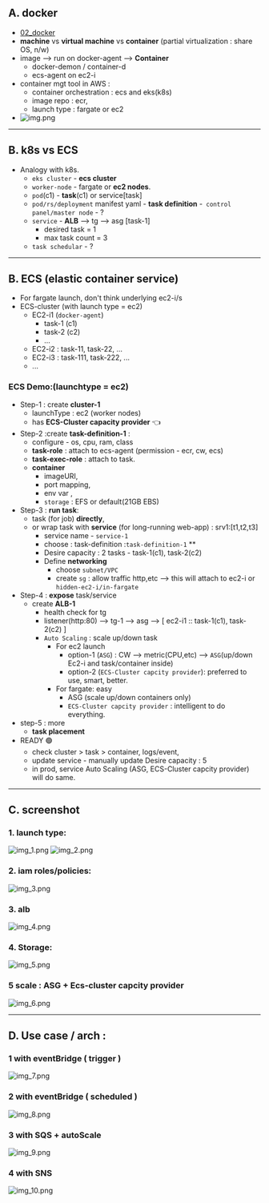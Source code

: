 ## A. docker
- [02_docker](..%2F..%2F02_docker)
- **machine** vs **virtual machine** vs **container** (partial virtualization : share OS, n/w)
- image --> run on docker-agent --> **Container** 
  - docker-demon / container-d
  - ecs-agent on ec2-i
- container mgt tool in AWS : 
  - container orchestration : ecs and eks(k8s)
  - image repo : ecr, 
  - launch type : fargate or ec2
- ![img.png](../99_img/compute/ecs/img.png)

--- 
## B. k8s vs ECS
- Analogy with k8s.
  - `eks cluster` - **ecs cluster**
  - `worker-node` -  fargate or **ec2 nodes**.
  - `pod`(c1) - **task**(c1) or service[task]
  - `pod/rs/deployment` manifest yaml - **task definition**
  -` control panel/master node`  - ?
  - `service` - **ALB** --> tg --> asg [task-1]
    - desired task = 1
    - max task count = 3
  - `task schedular` - ?

---
## B. ECS  (elastic container service)
- For fargate launch, don't think underlying ec2-i/s
- ECS-cluster (with launch type = ec2)
  - EC2-i1 (`docker-agent`) 
    - task-1 (c1)
    - task-2 (c2)
    - ...
  - EC2-i2 : task-11, task-22, ...
  - EC2-i3 : task-111, task-222, ...
  - ...
  
### ECS Demo:(launchtype = ec2)
- Step-1 : create **cluster-1** 
  - launchType : ec2 (worker nodes)
  - has **ECS-Cluster capacity provider** :point_left:
- Step-2 :create **task-definition-1** :
  - configure - os, cpu, ram, class
  - **task-role** : attach to ecs-agent  (permission - ecr, cw, ecs)
  - **task-exec-role** : attach to task.
  - **container**  
    - imageURI, 
    - port mapping,  
    - env var , 
    - `storage` : EFS or default(21GB EBS)
- Step-3 : **run task**:
  - task (for job) **directly**,  
  - or wrap task with **service** (for long-running web-app) : srv1:[t1,t2,t3]
    - service name - `service-1`
    - choose :  task-definition :`task-definition-1` **
    - Desire capacity : 2 tasks - task-1(c1), task-2(c2)
    - Define **networking**
      - choose `subnet/VPC`
      - create `sg` : allow traffic http,etc --> this will attach to ec2-i or `hidden-ec2-i/in-fargate`
- Step-4 : **expose** task/service 
  - create **ALB-1**
    - health check for tg
    - listener(http:80)  --> tg-1 --> asg --> [ ec2-i1 :: task-1(c1), task-2(c2) ]
    - `Auto Scaling` : scale up/down task 
      - For ec2 launch
        - option-1 (`ASG`) : CW --> metric(CPU,etc) --> `ASG`(up/down Ec2-i and task/container inside)
        - option-2 (`ECS-Cluster capcity provider`): preferred to use, smart, better.
      - For fargate: easy
        - ASG (scale up/down containers only)
        - `ECS-Cluster capcity provider` : intelligent to do everything.
- step-5 : more
  - **task placement**  
- READY :green_circle:
  - check cluster > task > container, logs/event,
  - update service - manually update Desire capacity : 5
  - in prod, service Auto Scaling (ASG, ECS-Cluster capcity provider) will do same.

---      
## C. screenshot
### 1. launch type:
![img_1.png](../99_img/compute/ecs/img_1.png) 
![img_2.png](../99_img/compute/ecs/img_2.png)
### 2. iam roles/policies:
![img_3.png](../99_img/compute/ecs/img_3.png)
### 3. alb
![img_4.png](../99_img/compute/ecs/img_4.png)
### 4. Storage:
![img_5.png](../99_img/compute/ecs/img_5.png)
### 5 scale : ASG + Ecs-cluster capcity provider
![img_6.png](../99_img/compute/ecs/img_6.png)

--- 
## D. Use case / arch :
### 1 with eventBridge ( trigger )
![img_7.png](../99_img/compute/ecs/img_7.png)
### 2 with eventBridge ( scheduled )
![img_8.png](../99_img/compute/ecs/img_8.png)
### 3 with SQS + autoScale
![img_9.png](../99_img/compute/ecs/img_9.png)
### 4 with SNS
![img_10.png](../99_img/compute/ecs/img_10.png)

